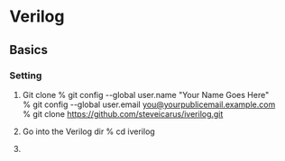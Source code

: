 # Verilog

## Basics

### Setting

1. Git clone
% git config --global user.name "Your Name Goes Here"   
% git config --global user.email you@yourpublicemail.example.com   
% git clone https://github.com/steveicarus/iverilog.git

2. Go into the Verilog dir
% cd iverilog

3. 
